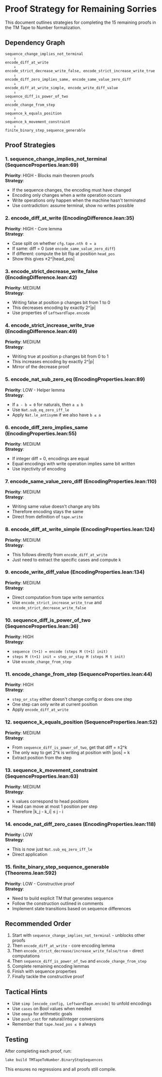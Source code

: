 # Proof Strategy for Remaining Sorries

This document outlines strategies for completing the 15 remaining proofs in the TM Tape to Number formalization.

## Dependency Graph

```
sequence_change_implies_not_terminal
    ↓
encode_diff_at_write
    ↓
encode_strict_decrease_write_false, encode_strict_increase_write_true
    ↓
encode_diff_zero_implies_same, encode_same_value_zero_diff
    ↓
encode_diff_at_write_simple, encode_write_diff_value
    ↓
sequence_diff_is_power_of_two
    ↓
encode_change_from_step
    ↓
sequence_k_equals_position
    ↓
sequence_k_movement_constraint
    ↓
finite_binary_step_sequence_generable
```

## Proof Strategies

### 1. **sequence_change_implies_not_terminal** (SequenceProperties.lean:69)
**Priority**: HIGH - Blocks main theorem proofs  
**Strategy**: 
- If the sequence changes, the encoding must have changed
- Encoding only changes when a write operation occurs
- Write operations only happen when the machine hasn't terminated
- Use contradiction: assume terminal, show no writes possible

### 2. **encode_diff_at_write** (EncodingDifference.lean:35)
**Priority**: HIGH - Core lemma  
**Strategy**:
- Case split on whether `cfg.tape.nth 0 = a`
- If same: diff = 0 (use `encode_same_value_zero_diff`)
- If different: compute the bit flip at position `head_pos`
- Show this gives ±2^|head_pos|

### 3. **encode_strict_decrease_write_false** (EncodingDifference.lean:42)
**Priority**: MEDIUM  
**Strategy**:
- Writing false at position p changes bit from 1 to 0
- This decreases encoding by exactly 2^|p|
- Use properties of `LeftwardTape.encode`

### 4. **encode_strict_increase_write_true** (EncodingDifference.lean:49)
**Priority**: MEDIUM  
**Strategy**:
- Writing true at position p changes bit from 0 to 1
- This increases encoding by exactly 2^|p|
- Mirror of the decrease proof

### 5. **encode_nat_sub_zero_eq** (EncodingProperties.lean:89)
**Priority**: LOW - Helper lemma  
**Strategy**:
- If `a - b = 0` for naturals, then `a ≤ b`
- Use `Nat.sub_eq_zero_iff_le`
- Apply `Nat.le_antisymm` if we also have `b ≤ a`

### 6. **encode_diff_zero_implies_same** (EncodingProperties.lean:55)
**Priority**: MEDIUM  
**Strategy**:
- If integer diff = 0, encodings are equal
- Equal encodings with write operation implies same bit written
- Use injectivity of encoding

### 7. **encode_same_value_zero_diff** (EncodingProperties.lean:110)
**Priority**: MEDIUM  
**Strategy**:
- Writing same value doesn't change any bits
- Therefore encoding stays the same
- Direct from definition of `tape.write`

### 8. **encode_diff_at_write_simple** (EncodingProperties.lean:124)
**Priority**: MEDIUM  
**Strategy**:
- This follows directly from `encode_diff_at_write`
- Just need to extract the specific cases and compute k

### 9. **encode_write_diff_value** (EncodingProperties.lean:134)
**Priority**: MEDIUM  
**Strategy**:
- Direct computation from tape write semantics
- Use `encode_strict_increase_write_true` and `encode_strict_decrease_write_false`

### 10. **sequence_diff_is_power_of_two** (SequenceProperties.lean:36)
**Priority**: HIGH  
**Strategy**:
- `sequence (t+1) = encode (steps M (t+1) init)`
- `steps M (t+1) init = step_or_stay M (steps M t init)`
- Use `encode_change_from_step`

### 11. **encode_change_from_step** (SequenceProperties.lean:44)
**Priority**: HIGH  
**Strategy**:
- `step_or_stay` either doesn't change config or does one step
- One step can only write at current position
- Apply `encode_diff_at_write`

### 12. **sequence_k_equals_position** (SequenceProperties.lean:52)
**Priority**: MEDIUM  
**Strategy**:
- From `sequence_diff_is_power_of_two`, get that diff = ±2^k
- The only way to get 2^k is writing at position with |pos| = k
- Extract position from the step

### 13. **sequence_k_movement_constraint** (SequenceProperties.lean:63)
**Priority**: MEDIUM  
**Strategy**:
- k values correspond to head positions
- Head can move at most 1 position per step
- Therefore |k_j - k_i| ≤ j - i

### 14. **encode_nat_diff_zero_cases** (EncodingProperties.lean:118)
**Priority**: LOW  
**Strategy**:
- This is now just `Nat.sub_eq_zero_iff_le`
- Direct application

### 15. **finite_binary_step_sequence_generable** (Theorems.lean:592)
**Priority**: LOW - Constructive proof  
**Strategy**:
- Need to build explicit TM that generates sequence
- Follow the construction outlined in comments
- Implement state transitions based on sequence differences

## Recommended Order

1. Start with `sequence_change_implies_not_terminal` - unblocks other proofs
2. Then `encode_diff_at_write` - core encoding lemma
3. Then `encode_strict_decrease/increase_write_false/true` - direct computations
4. Then `sequence_diff_is_power_of_two` and `encode_change_from_step`
5. Complete remaining encoding lemmas
6. Finish with sequence properties
7. Finally tackle the constructive proof

## Tactical Hints

- Use `simp [encode_config, LeftwardTape.encode]` to unfold encodings
- Use `cases` on Bool values when needed
- Use `omega` for arithmetic goals
- Use `push_cast` for natural/integer conversions
- Remember that `tape.head_pos ≤ 0` always

## Testing

After completing each proof, run:
```bash
lake build TMTapeToNumber.BinaryStepSequences
```

This ensures no regressions and all proofs still compile.